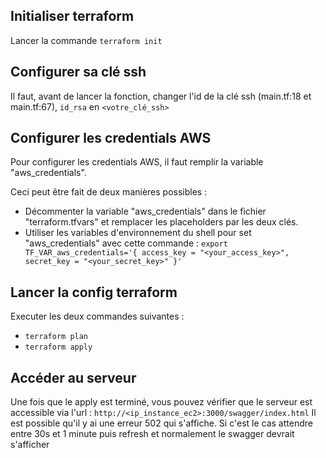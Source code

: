 ## Initialiser terraform

Lancer la commande `terraform init`

## Configurer sa clé ssh

Il faut, avant de lancer la fonction, changer l'id de la clé ssh (main.tf:18 et main.tf:67), `id_rsa` en `<votre_clé_ssh>`

## Configurer les credentials AWS

Pour configurer les credentials AWS, il faut remplir la variable "aws_credentials".

Ceci peut être fait de deux manières possibles :

- Décommenter la variable "aws_credentials" dans le fichier "terraform.tfvars" et remplacer les placeholders par les deux clés.
- Utiliser les variables d'environnement du shell pour set "aws_credentials" avec cette commande : `export TF_VAR_aws_credentials='{ access_key = "<your_access_key>", secret_key = "<your_secret_key>" }'`

## Lancer la config terraform

Executer les deux commandes suivantes :

- `terraform plan`
- `terraform apply`

## Accéder au serveur

Une fois que le apply est terminé, vous pouvez vérifier que le serveur est accessible via l'url : `http://<ip_instance_ec2>:3000/swagger/index.html`
Il est possible qu'il y ai une erreur 502 qui s'affiche. Si c'est le cas attendre entre 30s et 1 minute puis refresh et normalement le swagger devrait s'afficher